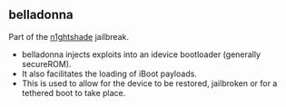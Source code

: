 ## belladonna 

Part of the [n1ghtshade](https://github.com/synackuk/n1ghtshade) jailbreak.

* belladonna injects exploits into an idevice bootloader (generally secureROM).
* It also facilitates the loading of iBoot payloads.
* This is used to allow for the device to be restored, jailbroken or for a tethered boot to take place.